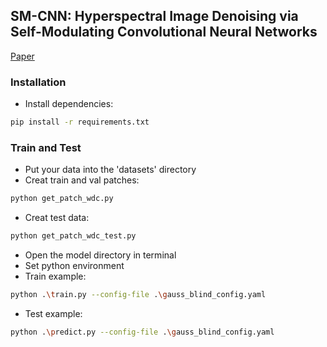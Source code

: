 ## SM-CNN: Hyperspectral Image Denoising via Self-Modulating Convolutional Neural Networks
[Paper](https://www.sciencedirect.com/science/article/pii/S0165168423003225?via%3Dihub)


### Installation
* Install dependencies:
```bash
pip install -r requirements.txt
```
### Train and Test
* Put your data into the 'datasets' directory 
* Creat train and val patches:
```bash
python get_patch_wdc.py
```
* Creat test data:
```bash
python get_patch_wdc_test.py
```
* Open the model directory in terminal
* Set python environment
* Train example:
```bash
python .\train.py --config-file .\gauss_blind_config.yaml
```
* Test example: 
```bash
python .\predict.py --config-file .\gauss_blind_config.yaml
```
